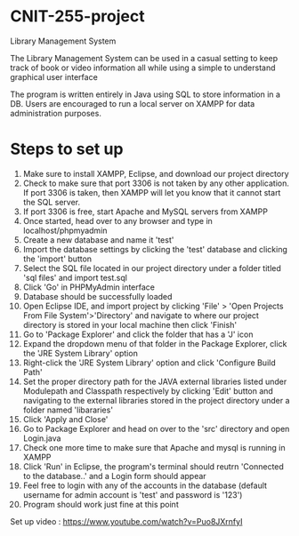 # CNIT-255-project
Library Management System

The Library Management System can be used in a casual setting to keep track of book or video information all while using a simple to understand graphical user interface

The program is written entirely in Java using SQL to store information in a DB. Users are encouraged to run a local server on XAMPP for data administration purposes.

# Steps to set up
1. Make sure to install XAMPP, Eclipse, and download our project directory
2. Check to make sure that port 3306 is not taken by any other application. If port 3306 is taken, then XAMPP will let you know that it cannot start the SQL server. 
3. If port 3306 is free, start Apache and MySQL servers from XAMPP
4. Once started, head over to any browser and type in localhost/phpmyadmin
5. Create a new database and name it 'test'
6. Import the database settings by clicking the 'test' database and clicking the 'import' button
7. Select the SQL file located in our project directory under a folder titled 'sql files' and import test.sql 
8. Click 'Go' in PHPMyAdmin interface
9. Database should be successfully loaded
10. Open Eclipse IDE, and import project by clicking 'File' > 'Open Projects From File System'>'Directory' and navigate to where our project directory is stored in your local machine then click 'Finish'
11. Go to 'Package Explorer' and click the folder that has a 'J' icon 
12. Expand the dropdown menu of that folder in the Package Explorer, click the 'JRE System Library' option
13. Right-click the 'JRE System Library' option and click 'Configure Build Path'
14. Set the proper directory path for the JAVA external libraries listed under Modulepath and Classpath respectively by clicking 'Edit' button and navigating to the external libraries stored in the project directory under a folder named 'libararies'
15. Click 'Apply and Close'
16. Go to Package Explorer and head on over to the 'src' directory and open Login.java
17. Check one more time to make sure that Apache and mysql is running in XAMPP
18. Click 'Run' in Eclipse, the program's terminal should reutrn 'Connected to the database..' and a Login form should appear
19. Feel free to login with any of the accounts in the database (default username for admin account is 'test' and password is '123')
20. Program should work just fine at this point

Set up video : https://www.youtube.com/watch?v=Puo8JXrnfyI
